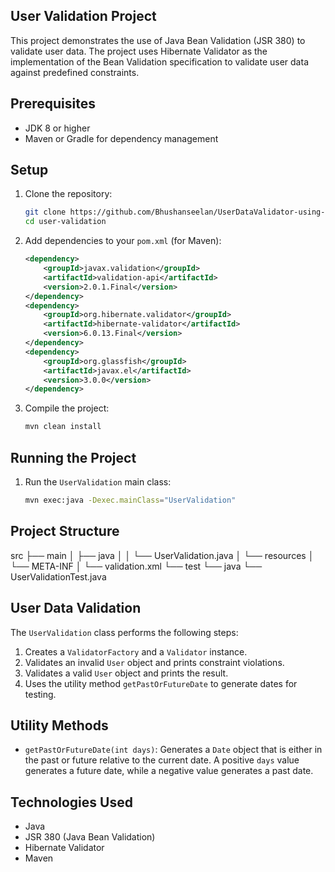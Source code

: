 ## User Validation Project

This project demonstrates the use of Java Bean Validation (JSR 380) to validate user data. The project uses Hibernate Validator as the implementation of the Bean Validation specification to validate user data against predefined constraints.

## Prerequisites
- JDK 8 or higher
- Maven or Gradle for dependency management

## Setup
1. Clone the repository:
    ```bash
    git clone https://github.com/Bhushanseelan/UserDataValidator-using-Hibernate.git
    cd user-validation
    ```

2. Add dependencies to your `pom.xml` (for Maven):
    ```xml
    <dependency>
        <groupId>javax.validation</groupId>
        <artifactId>validation-api</artifactId>
        <version>2.0.1.Final</version>
    </dependency>
    <dependency>
        <groupId>org.hibernate.validator</groupId>
        <artifactId>hibernate-validator</artifactId>
        <version>6.0.13.Final</version>
    </dependency>
    <dependency>
        <groupId>org.glassfish</groupId>
        <artifactId>javax.el</artifactId>
        <version>3.0.0</version>
    </dependency>
    ```

3. Compile the project:
    ```bash
    mvn clean install
    ```

## Running the Project
1. Run the `UserValidation` main class:
    ```bash
    mvn exec:java -Dexec.mainClass="UserValidation"
    ```

## Project Structure

src
├── main
│ ├── java
│ │ └── UserValidation.java
│ └── resources
│ └── META-INF
│ └── validation.xml
└── test
└── java
└── UserValidationTest.java

## User Data Validation
The `UserValidation` class performs the following steps:
1. Creates a `ValidatorFactory` and a `Validator` instance.
2. Validates an invalid `User` object and prints constraint violations.
3. Validates a valid `User` object and prints the result.
4. Uses the utility method `getPastOrFutureDate` to generate dates for testing.

## Utility Methods
- `getPastOrFutureDate(int days)`: Generates a `Date` object that is either in the past or future relative to the current date. A positive `days` value generates a future date, while a negative value generates a past date.

## Technologies Used
- Java
- JSR 380 (Java Bean Validation)
- Hibernate Validator
- Maven

